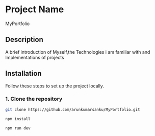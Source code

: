 
# Project Name
MyPortfolio
## Description
A brief introduction of Myself,the Technologies i am familiar with and Implementations of projects

## Installation

Follow these steps to set up the project locally.
### 1. Clone the repository
```bash
git clone https://github.com/arunkumarsanku/MyPortfolio.git
```
```bash install dependicies
npm install
```
```bash  To run locally
npm run dev
